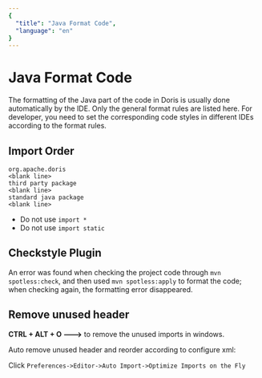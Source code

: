 ```yaml
---
{
  "title": "Java Format Code",
  "language": "en"
}
---
```


<!-- 
Licensed to the Apache Software Foundation (ASF) under one
or more contributor license agreements.  See the NOTICE file
distributed with this work for additional information
regarding copyright ownership.  The ASF licenses this file
to you under the Apache License, Version 2.0 (the
"License"); you may not use this file except in compliance
with the License.  You may obtain a copy of the License at

  http://www.apache.org/licenses/LICENSE-2.0

Unless required by applicable law or agreed to in writing,
software distributed under the License is distributed on an
"AS IS" BASIS, WITHOUT WARRANTIES OR CONDITIONS OF ANY
KIND, either express or implied.  See the License for the
specific language governing permissions and limitations
under the License.
-->

# Java Format Code

The formatting of the Java part of the code in Doris is usually done automatically by the IDE. Only the general format rules are listed here. For developer, you need to set the corresponding code styles in different IDEs according to the format rules.

## Import Order

```
org.apache.doris
<blank line>
third party package
<blank line>
standard java package
<blank line>
```

* Do not use `import *`
* Do not use `import static`

## Checkstyle Plugin

An error was found when checking the project code through `mvn spotless:check`, and then used `mvn spotless:apply` to format the code; when checking again, the formatting error disappeared.



## Remove unused header

**CTRL + ALT + O --->** to remove the unused imports in windows.

Auto remove unused header and reorder according to configure xml:

Click `Preferences->Editor->Auto Import->Optimize Imports on the Fly`
